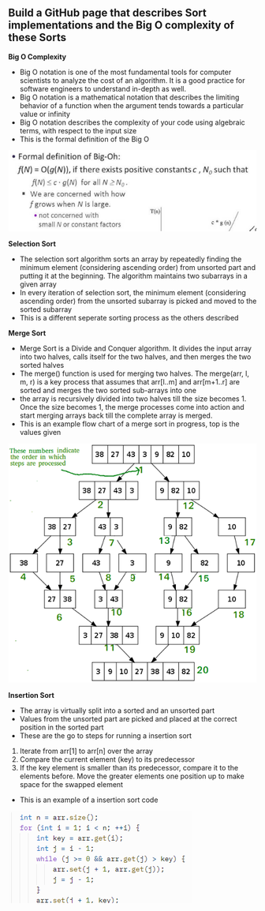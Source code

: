 ## Build a GitHub page that describes Sort implementations and the Big O complexity of these Sorts ## 
**Big O Complexity**
* Big O notation is one of the most fundamental tools for computer scientists to analyze the cost of an algorithm. It is a good practice for software engineers to understand in-depth as well.
* Big O notation is a mathematical notation that describes the limiting behavior of a function when the argument tends towards a particular value or infinity
* Big O notation describes the complexity of your code using algebraic terms, with respect to the input size
* This is the formal definition of the Big O

![baka](https://github.com/lucap2527/lucasus/blob/gh-pages/Screenshot%202022-04-03%20210457.png)

**Selection Sort**
* The selection sort algorithm sorts an array by repeatedly finding the minimum element (considering ascending order) from unsorted part and putting it at the beginning. The algorithm maintains two subarrays in a given array
* In every iteration of selection sort, the minimum element (considering ascending order) from the unsorted subarray is picked and moved to the sorted subarray
* This is a different seperate sorting process as the others described

**Merge Sort**
* Merge Sort is a Divide and Conquer algorithm. It divides the input array into two halves, calls itself for the two halves, and then merges the two sorted halves
* The merge() function is used for merging two halves. The merge(arr, l, m, r) is a key process that assumes that arr[l..m] and arr[m+1..r] are sorted and merges the two sorted sub-arrays into one
*  the array is recursively divided into two halves till the size becomes 1. Once the size becomes 1, the merge processes come into action and start merging arrays back till the complete array is merged.
*  This is an example flow chart of a merge sort in progress, top is the values given

![sus](https://github.com/lucap2527/lucasus/blob/gh-pages/Merge-Sort-Tutorial.png)

**Insertion Sort**
* The array is virtually split into a sorted and an unsorted part
* Values from the unsorted part are picked and placed at the correct position in the sorted part
* These are the go to steps for running a insertion sort
1. Iterate from arr[1] to arr[n] over the array
2. Compare the current element (key) to its predecessor
3. If the key element is smaller than its predecessor, compare it to the elements before. Move the greater elements one position up to make space for the swapped element
* This is an example of a insertion sort code

![image](https://github.com/lucap2527/lucasus/blob/gh-pages/Screenshot%202022-04-03%20211537.png)
